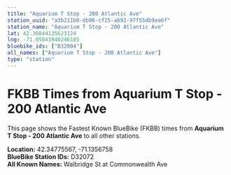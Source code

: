 ```yaml
---
title: "Aquarium T Stop - 200 Atlantic Ave"
station_uuid: "a3b211b0-db06-cf25-ab92-97f55db9ea6f"
station_name: "Aquarium T Stop - 200 Atlantic Ave"
lat: 42.36044135623124
lng: -71.05043940246105
bluebike_ids: ["B32004"]
all_names: ["Aquarium T Stop - 200 Atlantic Ave"]
type: "station"
---
```


# FKBB Times from Aquarium T Stop - 200 Atlantic Ave

This page shows the Fastest Known BlueBike (FKBB) times from **Aquarium T Stop - 200 Atlantic Ave** to all other stations.

**Location:** 42.34775567, -71.1356758  
**BlueBike Station IDs:** D32072  
**All Known Names:** Walbridge St at Commonwealth Ave

